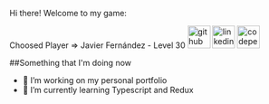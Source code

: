 Hi there! Welcome to my game:

Choosed Player => Javier Fernández - Level 30
[<img src='https://cdn.jsdelivr.net/npm/simple-icons@3.0.1/icons/github.svg' alt='github' height='40'>](https://github.com/jorgemaram)  [<img src='https://cdn.jsdelivr.net/npm/simple-icons@3.0.1/icons/linkedin.svg' alt='linkedin' height='40'>](https://www.linkedin.com/in/jorge-martin-ramirez/)  [<img src='https://cdn.jsdelivr.net/npm/simple-icons@3.0.1/icons/codepen.svg' alt='codepen' height='40'>](https://codepen.io/jorgemaram)  


##Something that I'm doing now

- 🔭 I’m working on my personal portfolio
- 🌱 I’m currently learning Typescript and Redux

